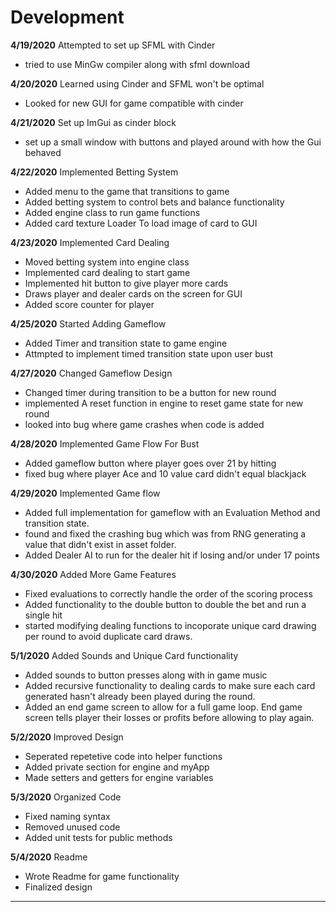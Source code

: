 # Development
**4/19/2020** Attempted to set up SFML with Cinder
- tried to use MinGw compiler along with sfml download

**4/20/2020** Learned using Cinder and SFML won't be optimal
- Looked for new GUI for game compatible with cinder

**4/21/2020** Set up ImGui as cinder block
- set up a small window with buttons and played around with how the Gui behaved

**4/22/2020** Implemented Betting System
- Added menu to the game that transitions to game
- Added betting system to control bets and balance functionality
- Added engine class to run game functions
- Added card texture Loader To load image of card to GUI

**4/23/2020** Implemented Card Dealing
- Moved betting system into engine class
- Implemented card dealing to start game
- Implemented hit button to give player more cards
- Draws player and dealer cards on the screen for GUI
- Added score counter for player

**4/25/2020** Started Adding Gameflow
- Added Timer and transition state to game engine
- Attmpted to implement timed transition state upon user bust

**4/27/2020** Changed Gameflow Design
- Changed timer during transition to be a button for new round
- implemented A reset function in engine to reset game state for new round
- looked into bug where game crashes when code is added

**4/28/2020** Implemented Game Flow For Bust
- Added gameflow button where player goes over 21 by hitting
- fixed bug where player Ace and 10 value card didn't equal blackjack

**4/29/2020** Implemented Game flow
- Added full implementation for gameflow with an Evaluation Method
  and transition state.
- found and fixed the crashing bug which was from RNG generating a value that
  didn't exist in asset folder.
- Added Dealer AI to run for the dealer hit if losing and/or under 17 points

**4/30/2020** Added More Game Features
- Fixed evaluations to correctly handle the order of the scoring process
- Added functionality to the double button to double the bet and run a single hit
- started modifying dealing functions to incoporate unique card drawing per round to
  avoid duplicate card draws.
  
**5/1/2020** Added Sounds and Unique Card functionality
- Added sounds to button presses along with in game music
- Added recursive functionality to dealing cards to make sure 
  each card generated hasn't already been played during the round.
- Added an end game screen to allow for a full game loop. End game
  screen tells player their losses or profits before allowing to play again.
 
**5/2/2020** Improved Design
- Seperated repetetive code into helper functions
- Added private section for engine and myApp
- Made setters and getters for engine variables

**5/3/2020** Organized Code
- Fixed naming syntax
- Removed unused code
- Added unit tests for public methods

**5/4/2020** Readme
- Wrote Readme for game functionality
- Finalized design 


---
